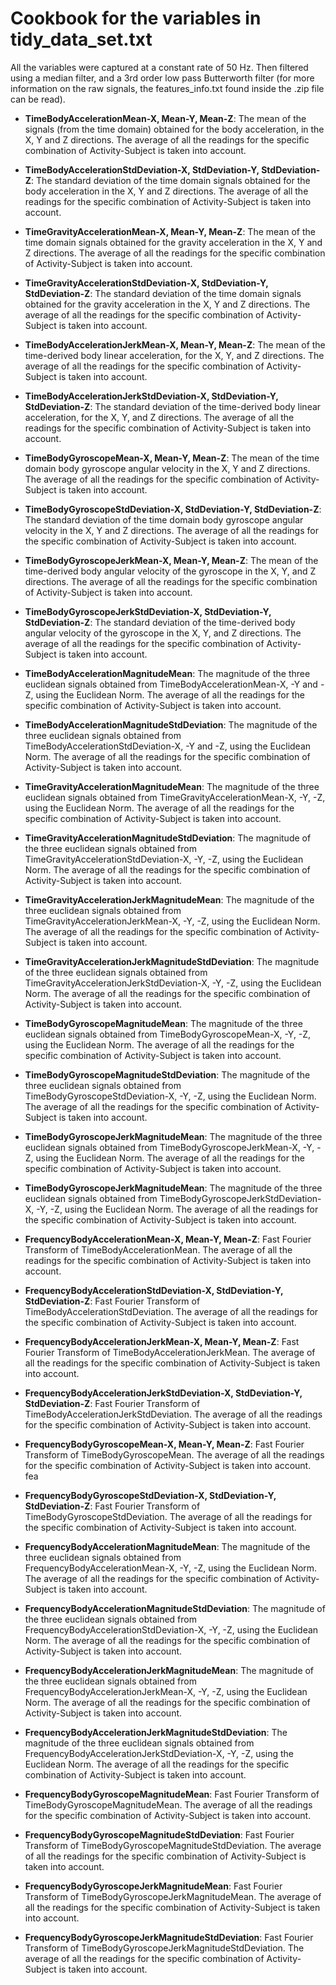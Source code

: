 # Cookbook for the variables in tidy_data_set.txt

All the variables were captured at a constant rate of 50 Hz. Then filtered using a median filter, and a 3rd order low pass Butterworth filter (for more information on the raw signals, the features_info.txt found inside the .zip file can be read).

-  **TimeBodyAccelerationMean-X, Mean-Y, Mean-Z**: The mean of the signals (from the time domain) obtained for the body acceleration, in the X, Y and Z directions. The average of all the readings for the specific combination of Activity-Subject is taken into account.

-  **TimeBodyAccelerationStdDeviation-X, StdDeviation-Y, StdDeviation-Z**: The standard deviation of the time domain signals obtained for the body acceleration in the X, Y and Z directions. The average of all the readings for the specific combination of Activity-Subject is taken into account.

-  **TimeGravityAccelerationMean-X, Mean-Y, Mean-Z**: The mean of the time domain signals obtained for the gravity acceleration in the X, Y and Z directions.  The average of all the readings for the specific combination of Activity-Subject is taken into account.

-  **TimeGravityAccelerationStdDeviation-X, StdDeviation-Y, StdDeviation-Z**: The standard deviation of the time domain signals obtained for the gravity acceleration in the X, Y and Z directions.  The average of all the readings for the specific combination of Activity-Subject is taken into account.

-  **TimeBodyAccelerationJerkMean-X, Mean-Y, Mean-Z**: The mean of the time-derived body linear acceleration, for the X, Y, and Z directions. The average of all the readings for the specific combination of Activity-Subject is taken into account.

-  **TimeBodyAccelerationJerkStdDeviation-X, StdDeviation-Y, StdDeviation-Z**: The standard deviation of the time-derived body linear acceleration, for the X, Y, and Z directions. The average of all the readings for the specific combination of Activity-Subject is taken into account.

-  **TimeBodyGyroscopeMean-X, Mean-Y, Mean-Z**: The mean of the time domain body gyroscope angular velocity in the X, Y and Z directions. The average of all the readings for the specific combination of Activity-Subject is taken into account.

-  **TimeBodyGyroscopeStdDeviation-X, StdDeviation-Y, StdDeviation-Z**: The standard deviation of the time domain body gyroscope angular velocity in the X, Y and Z directions. The average of all the readings for the specific combination of Activity-Subject is taken into account.

-  **TimeBodyGyroscopeJerkMean-X, Mean-Y, Mean-Z**: The mean of the time-derived body angular velocity of the gyroscope in the X, Y, and Z directions. The average of all the readings for the specific combination of Activity-Subject is taken into account.

-  **TimeBodyGyroscopeJerkStdDeviation-X, StdDeviation-Y, StdDeviation-Z**: The standard deviation of the time-derived body angular velocity of the gyroscope in the X, Y, and Z directions. The average of all the readings for the specific combination of Activity-Subject is taken into account.

-  **TimeBodyAccelerationMagnitudeMean**: The magnitude of the three euclidean signals obtained from TimeBodyAccelerationMean-X, -Y and -Z, using the Euclidean Norm. The average of all the readings for the specific combination of Activity-Subject is taken into account.

-  **TimeBodyAccelerationMagnitudeStdDeviation**: The magnitude of the three euclidean signals obtained from TimeBodyAccelerationStdDeviation-X, -Y and -Z, using the Euclidean Norm. The average of all the readings for the specific combination of Activity-Subject is taken into account.

-  **TimeGravityAccelerationMagnitudeMean**: The magnitude of the three euclidean signals obtained from TimeGravityAccelerationMean-X, -Y, -Z, using the Euclidean Norm. The average of all the readings for the specific combination of Activity-Subject is taken into account.

-  **TimeGravityAccelerationMagnitudeStdDeviation**: The magnitude of the three euclidean signals obtained from TimeGravityAccelerationStdDeviation-X, -Y, -Z, using the Euclidean Norm. The average of all the readings for the specific combination of Activity-Subject is taken into account.

-  **TimeGravityAccelerationJerkMagnitudeMean**: The magnitude of the three euclidean signals obtained from TimeGravityAccelerationJerkMean-X, -Y, -Z, using the Euclidean Norm. The average of all the readings for the specific combination of Activity-Subject is taken into account.

-  **TimeGravityAccelerationJerkMagnitudeStdDeviation**: The magnitude of the three euclidean signals obtained from TimeGravityAccelerationJerkStdDeviation-X, -Y, -Z, using the Euclidean Norm. The average of all the readings for the specific combination of Activity-Subject is taken into account.

-  **TimeBodyGyroscopeMagnitudeMean**: The magnitude of the three euclidean signals obtained from TimeBodyGyroscopeMean-X, -Y, -Z, using the Euclidean Norm. The average of all the readings for the specific combination of Activity-Subject is taken into account.

-  **TimeBodyGyroscopeMagnitudeStdDeviation**: The magnitude of the three euclidean signals obtained from TimeBodyGyroscopeStdDeviation-X, -Y, -Z, using the Euclidean Norm. The average of all the readings for the specific combination of Activity-Subject is taken into account.

-  **TimeBodyGyroscopeJerkMagnitudeMean**: The magnitude of the three euclidean signals obtained from TimeBodyGyroscopeJerkMean-X, -Y, -Z, using the Euclidean Norm. The average of all the readings for the specific combination of Activity-Subject is taken into account.

-  **TimeBodyGyroscopeJerkMagnitudeMean**: The magnitude of the three euclidean signals obtained from TimeBodyGyroscopeJerkStdDeviation-X, -Y, -Z, using the Euclidean Norm. The average of all the readings for the specific combination of Activity-Subject is taken into account.

-  **FrequencyBodyAccelerationMean-X, Mean-Y, Mean-Z**: Fast Fourier Transform of TimeBodyAccelerationMean. The average of all the readings for the specific combination of Activity-Subject is taken into account.

-  **FrequencyBodyAccelerationStdDeviation-X, StdDeviation-Y, StdDeviation-Z**: Fast Fourier Transform of TimeBodyAccelerationStdDeviation. The average of all the readings for the specific combination of Activity-Subject is taken into account.

-  **FrequencyBodyAccelerationJerkMean-X, Mean-Y, Mean-Z**: Fast Fourier Transform of TimeBodyAccelerationJerkMean. The average of all the readings for the specific combination of Activity-Subject is taken into account.

-  **FrequencyBodyAccelerationJerkStdDeviation-X, StdDeviation-Y, StdDeviation-Z**: Fast Fourier Transform of TimeBodyAccelerationJerkStdDeviation. The average of all the readings for the specific combination of Activity-Subject is taken into account.

-  **FrequencyBodyGyroscopeMean-X, Mean-Y, Mean-Z**: Fast Fourier Transform of TimeBodyGyroscopeMean. The average of all the readings for the specific combination of Activity-Subject is taken into account.
fea
-  **FrequencyBodyGyroscopeStdDeviation-X, StdDeviation-Y, StdDeviation-Z**: Fast Fourier Transform of TimeBodyGyroscopeStdDeviation. The average of all the readings for the specific combination of Activity-Subject is taken into account.

-  **FrequencyBodyAccelerationMagnitudeMean**: The magnitude of the three euclidean signals obtained from FrequencyBodyAccelerationMean-X, -Y, -Z, using the Euclidean Norm. The average of all the readings for the specific combination of Activity-Subject is taken into account.

-  **FrequencyBodyAccelerationMagnitudeStdDeviation**: The magnitude of the three euclidean signals obtained from FrequencyBodyAccelerationStdDeviation-X, -Y, -Z, using the Euclidean Norm. The average of all the readings for the specific combination of Activity-Subject is taken into account.

-  **FrequencyBodyAccelerationJerkMagnitudeMean**: The magnitude of the three euclidean signals obtained from FrequencyBodyAccelerationJerkMean-X, -Y, -Z, using the Euclidean Norm. The average of all the readings for the specific combination of Activity-Subject is taken into account.

-  **FrequencyBodyAccelerationJerkMagnitudeStdDeviation**: The magnitude of the three euclidean signals obtained from FrequencyBodyAccelerationJerkStdDeviation-X, -Y, -Z, using the Euclidean Norm. The average of all the readings for the specific combination of Activity-Subject is taken into account.

-  **FrequencyBodyGyroscopeMagnitudeMean**: Fast Fourier Transform of TimeBodyGyroscopeMagnitudeMean. The average of all the readings for the specific combination of Activity-Subject is taken into account.

-  **FrequencyBodyGyroscopeMagnitudeStdDeviation**: Fast Fourier Transform of TimeBodyGyroscopeMagnitudeStdDeviation. The average of all the readings for the specific combination of Activity-Subject is taken into account.

-  **FrequencyBodyGyroscopeJerkMagnitudeMean**: Fast Fourier Transform of TimeBodyGyroscopeJerkMagnitudeMean. The average of all the readings for the specific combination of Activity-Subject is taken into account.

-  **FrequencyBodyGyroscopeJerkMagnitudeStdDeviation**: Fast Fourier Transform of TimeBodyGyroscopeJerkMagnitudeStdDeviation. The average of all the readings for the specific combination of Activity-Subject is taken into account.


